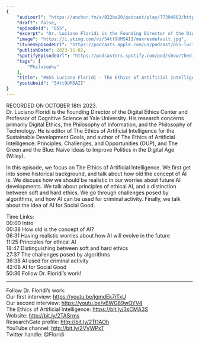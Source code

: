 ```yaml
---
{
	"audiourl": "https://anchor.fm/s/822ba20/podcast/play/77394863/https%3A%2F%2Fd3ctxlq1ktw2nl.cloudfront.net%2Fstaging%2F2023-9-18%2Ff9c81b43-c092-583a-a31a-e0d560fe44f6.m4a",
	"draft": false,
	"episodeid": "855",
	"excerpt": "Dr. Luciano Floridi is the Founding Director of the Digital Ethics Center and Professor of Cognitive Science at Yale University. His research concerns primarily Digital Ethics, the Philosophy of Information, and the Philosophy of Technology. He is editor of The Ethics of Artificial Intelligence for the Sustainable Development Goals, and author of The Ethics of Artificial Intelligence: Principles, Challenges, and Opportunities (OUP), and The Green and the Blue: Naïve Ideas to Improve Politics in the Digital Age (Wiley).",
	"image": "https://i.ytimg.com/vi/54tt9UM5AII/maxresdefault.jpg",
	"itunesEpisodeUrl": "https://podcasts.apple.com/us/podcast/855-luciano-floridi-the-ethics-of/id1451347236?i=1000633510067&uo=4",
	"publishDate": 2023-11-02,
	"spotifyEpisodeUrl": "https://podcasters.spotify.com/pod/show/thedissenter/episodes/855-Luciano-Floridi---The-Ethics-of-Artificial-Intelligence-Principles--Challenges--and-Opportunities-e2aodff",
	"tags": [
		"Philosophy"
	],
	"title": "#855 Luciano Floridi - The Ethics of Artificial Intelligence; Principles, Challenges, Opportunities",
	"youtubeid": "54tt9UM5AII"
}
---
```

RECORDED ON OCTOBER 18th 2023.  
Dr. Luciano Floridi is the Founding Director of the Digital Ethics Center and Professor of Cognitive Science at Yale University. His research concerns primarily Digital Ethics, the Philosophy of Information, and the Philosophy of Technology. He is editor of The Ethics of Artificial Intelligence for the Sustainable Development Goals, and author of The Ethics of Artificial Intelligence: Principles, Challenges, and Opportunities (OUP), and The Green and the Blue: Naïve Ideas to Improve Politics in the Digital Age (Wiley).

In this episode, we focus on The Ethics of Artificial Intelligence. We first get into some historical background, and talk about how old the concept of AI is. We discuss how we should be realistic in our worries about future AI developments. We talk about principles of ethical AI, and a distinction between soft and hard ethics. We go through challenges posed by algorithms, and how AI can be used for criminal activity. Finally, we talk about the idea of AI for Social Good.

Time Links:  
<time>00:00</time> Intro  
<time>00:38</time> How old is the concept of AI?  
<time>06:31</time> Having realistic worries about how AI will evolve in the future  
<time>11:25</time> Principles for ethical AI  
<time>18:47</time> Distinguishing between soft and hard ethics  
<time>27:37</time> The challenges posed by algorithms  
<time>36:38</time> AI used for criminal activity  
<time>42:08</time> AI for Social Good  
<time>50:36</time> Follow Dr. Floridi’s work!

---

Follow Dr. Floridi’s work:  
Our first interview: https://youtu.be/jgmdEk7rTxU  
Our second interview: https://youtu.be/vBWG89wOYV4  
The Ethics of Artificial Intelligence: https://bit.ly/3sCMA3S  
Website: http://bit.ly/2TASrms  
ResearchGate profile: http://bit.ly/2Tt1AOh  
YouTube channel: http://bit.ly/2VVWPxT  
Twitter handle: @Floridi

